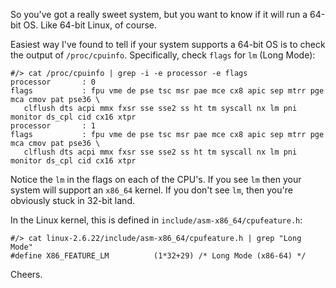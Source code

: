 So you've got a really sweet system, but you want to know if it will run a 64-bit OS.  Like 64-bit Linux, of course.

Easiest way I've found to tell if your system supports a 64-bit OS is to check the output of `/proc/cpuinfo`.  Specifically, check `flags` for `lm` (Long Mode):

```
#/> cat /proc/cpuinfo | grep -i -e processor -e flags
processor       : 0
flags           : fpu vme de pse tsc msr pae mce cx8 apic sep mtrr pge mca cmov pat pse36 \
   clflush dts acpi mmx fxsr sse sse2 ss ht tm syscall nx lm pni monitor ds_cpl cid cx16 xtpr
processor       : 1
flags           : fpu vme de pse tsc msr pae mce cx8 apic sep mtrr pge mca cmov pat pse36 \
   clflush dts acpi mmx fxsr sse sse2 ss ht tm syscall nx lm pni monitor ds_cpl cid cx16 xtpr
```

Notice the `lm` in the flags on each of the CPU's.  If you see `lm` then your system will support an `x86_64` kernel.  If you don't see `lm`, then you're obviously stuck in 32-bit land.

In the Linux kernel, this is defined in `include/asm-x86_64/cpufeature.h`:

```
#/> cat linux-2.6.22/include/asm-x86_64/cpufeature.h | grep "Long Mode"
#define X86_FEATURE_LM          (1*32+29) /* Long Mode (x86-64) */
```

Cheers.